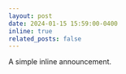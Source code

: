 ```yaml
---
layout: post
date: 2024-01-15 15:59:00-0400
inline: true
related_posts: false
---
```


A simple inline announcement.
